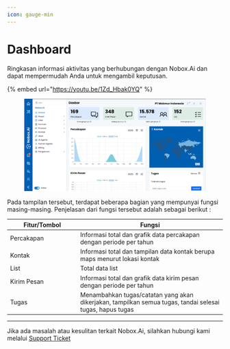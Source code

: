 ```yaml
---
icon: gauge-min
---
```


# Dashboard

Ringkasan informasi aktivitas yang berhubungan dengan Nobox.Ai dan dapat mempermudah Anda untuk mengambil keputusan.

{% embed url="https://youtu.be/1Zd_Hbak0YQ" %}

<figure><img src="../.gitbook/assets/Dasbor (2).png" alt=""><figcaption></figcaption></figure>

Pada tampilan tersebut, terdapat beberapa bagian yang mempunyai fungsi masing-masing. Penjelasan dari fungsi tersebut adalah sebagai berikut :

<table><thead><tr><th width="149.800048828125">Fitur/Tombol</th><th>Fungsi</th></tr></thead><tbody><tr><td>Percakapan</td><td>Informasi total dan grafik data percakapan dengan periode per tahun</td></tr><tr><td>Kontak</td><td>Informasi total dan tampilan data kontak berupa maps menurut lokasi kontak</td></tr><tr><td>List</td><td>Total data list</td></tr><tr><td>Kirim Pesan</td><td>Informasi total dan grafik data kirim pesan dengan periode per tahun</td></tr><tr><td>Tugas</td><td>Menambahkan tugas/catatan yang akan dikerjakan, tampilkan semua tugas, tandai selesai tugas, hapus tugas</td></tr></tbody></table>

***

Jika ada masalah atau kesulitan terkait Nobox.Ai, silahkan hubungi kami melalui [Support Ticket](https://crm.nobox.ai/clients/tickets)
